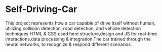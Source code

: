 # Self-Driving-Car
This project represents how a car capable of drive itself without human, utilizing collision detection, road detection, and vehicle detection techniques HTML &amp; CSS used here structure,design and JS for real-time interactions,data processing & integration.The car trained through the neural networks, to recognize &amp; respond different scenarios.
